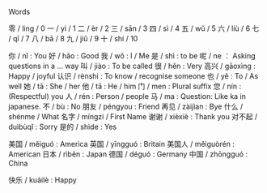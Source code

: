Words

零 / ling / 0
一 / yi / 1
二 / èr / 2
三 / sān / 3
四 / sì / 4
五 / wǔ / 5
六 / liù / 6
七 / qī / 7
八 / bā / 8
九 / jiǔ / 9
十 / shí / 10


你 / nǐ : You
好 / hǎo : Good
我 / wǒ : I / Me
是 / shì : to be
呢 / ne ： Asking questions in a ... way
叫 / jiào : To be called
很 / hěn : Very
高兴 / gāoxìng : Happy / joyful
认识 / rènshi : To know / recognise someone
也 / yě : To / As well
她 / tā : She / her
他 / tā : He / him
门 / men : Plural suffix
您 / nín : (Respectful) you
人 / rén : Person / people
马 / ma : Question: Like ka in japanese.
不 / bù : No
朋友 / péngyou : Friend
再见 / zàijìan : Bye
什么 / shénme / What
名字 / míngzi / First Name
谢谢 / xièxiè : Thank you
对不起 / duìbùqǐ : Sorry
是的 / shìde : Yes

美国 / měiguó : America
英国 / yīngguó : Britain
美国人 / měiguòrén : American
日本 / rìběn : Japan
德国 / déguó : Germany
中国 / zhōngguó : China

快乐 / kuàilè : Happy


